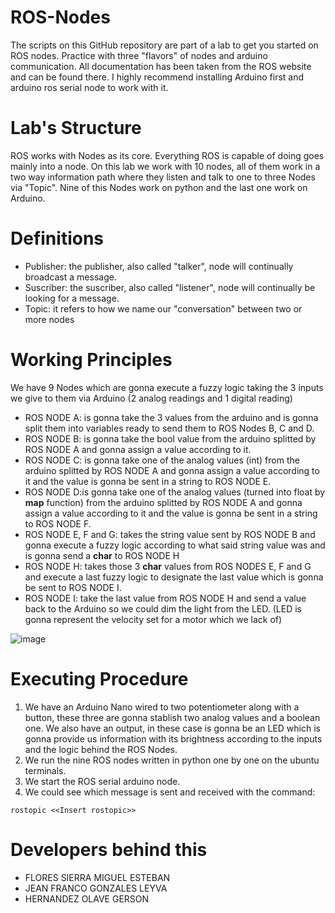 # ROS-Nodes
The scripts on this GitHub repository are part of a lab to get you started on ROS nodes. Practice with three "flavors" of nodes and arduino communication. All documentation has been taken from the ROS website and can be found there. I highly recommend installing Arduino first and arduino ros serial node to work with it.

# Lab's Structure
ROS works with Nodes as its core. Everything ROS is capable of doing goes mainly into a node. On this lab we work with 10 nodes, all of them work in a two way information path where they listen and talk to one to three Nodes via "Topic". Nine of this Nodes work on python  and the last one work on Arduino.

# Definitions
- Publisher: the publisher, also called "talker", node will continually broadcast a message.
- Suscriber: the suscriber, also called "listener", node will continually be looking for a message.
- Topic: it refers to how we name our "conversation" between two or more nodes

# Working Principles
We have 9 Nodes which are gonna execute a fuzzy logic taking the 3 inputs we give to them via Arduino (2 analog readings and 1 digital reading)
* ROS NODE A: is gonna take the 3 values from the arduino and is gonna split them into variables ready to send them to ROS Nodes B, C and D.
* ROS NODE B: is gonna take the bool value from the arduino splitted by ROS NODE A and gonna assign a value according to it.
* ROS NODE C: is gonna take one of the analog values (int) from the arduino splitted by ROS NODE A and gonna assign a value according to it and the value is gonna be sent in a string to ROS NODE E.
* ROS NODE D:is gonna take one of the analog values (turned into float by **map** function) from the arduino splitted by ROS NODE A and gonna assign a value according to it and the value is gonna be sent in a string to ROS NODE F.
* ROS NODE E, F and G: takes the string value sent by ROS NODE B and gonna execute a fuzzy logic according to what said string value was and is gonna send a **char** to ROS NODE H
* ROS NODE H: takes those 3 **char** values from ROS NODES E, F and G and execute a last fuzzy logic to designate the last value which is gonna be sent to ROS NODE I.
* ROS NODE I: take the last value from ROS NODE H and send a value back to the Arduino so we could dim the light from the LED. (LED is gonna represent the velocity set for a motor which we lack of)

![image](https://user-images.githubusercontent.com/63883454/119090090-c7b81c00-b9d0-11eb-98af-c560a55d8e0e.png)

# Executing Procedure
1.  We have an Arduino Nano wired to two potentiometer along with a button, these three are gonna stablish two analog values and a boolean one. We also have an output, in these case is gonna be an LED which is gonna provide us information with its brightness according to the inputs and the logic behind the ROS Nodes.
2.  We run the nine ROS nodes written in python one by one on the ubuntu terminals. 
4.  We start the ROS serial arduino node.
5.  We could see which message is sent and received with the command:
```
rostopic <<Insert rostopic>>
```
# Developers behind this
*   FLORES SIERRA MIGUEL ESTEBAN
*   JEAN FRANCO GONZALES LEYVA
*   HERNANDEZ OLAVE GERSON

